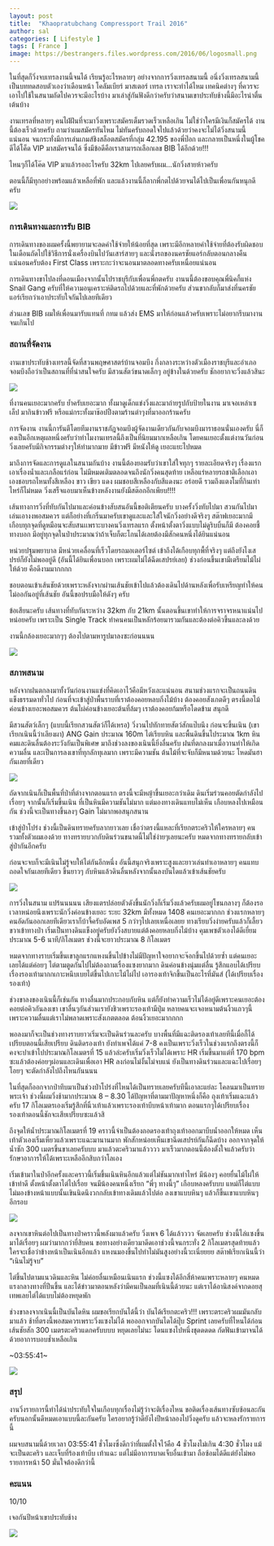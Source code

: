```yaml
---
layout: post
title:  "Khaopratubchang Compressport Trail 2016"
author: sal
categories: [ Lifestyle ]
tags: [ France ]
image: https://bestrangers.files.wordpress.com/2016/06/logosmall.png
---
```


ในที่สุดก็วิ่งจบเทรลงานนี้จนได้ เรียนรู้อะไรหลายๆ อย่างจากการวิ่งเทรลสนามนี้ อนึ่งวิ่งเทรลสนามนี้เป็นบททดสอบตัวเองว่าเดือนหน้า โคลัมเบียร์ มาสเตอร์ เทรล เราจะทำได้ไหม เทคนิคต่างๆ ที่ควรจะเอาไปใช้ในสนามถัดไปควรจะมีอะไรบ้าง มาเล่าสู่กันฟังดีกว่าครับว่าสนามเขาประทับช้างนี้มีอะไรน่าตื่นเต้นบ้าง

งานเทรลที่หลายๆ คนไฝ่ฝันที่จะมาวิ่งเพราะสมัครเต็มรวดเร็วเหลือเกิน ไม่ใช่ว่าใครมีเงินก็สมัครได้ งานนี้ต้องเร็วด้วยครับ ถามว่าผมสมัครทันไหม ไม่ทันครับถอดใจไปแล้วด้วยว่าคงจะไม่ได้วิ่งสนามนี้แน่นอน จนกระทั่งมีการเล่นเกมส์ชิงสล็อตสมัครที่กลุ่ม 42.195 ของพี่ป๊อก และกลายเป็นหนึ่งในผู้โชคดีได้โค็ด VIP มาสมัครจนได้ ซึ่งมีข้อดีคือเราสามารถเลือกเลข BIB ได้อีกด้วย!!!

ไหนๆก็ได้โค๊ด VIP มาแล้วรออะไรครับ 32km ไปเลยครับผม…นักวิ่งสายห้าวครับ

ตอนนี้ก็มีทุกอย่างพร้อมแล้วเหลือที่พัก และแล้วงานนี้ก็ลากพี่กตไปด้วยจนได้ไปเป็นเพื่อนกันหนุกดีครับ

<img src="https://bestrangers.files.wordpress.com/2016/06/13497765_1294297043921769_493586224345025926_o.jpg?w=1472">

### การเดินทางและการรับ BIB
การเดินทางของผมครั้งนี้พยายามจะลดค่าใช้จ่ายให้น้อยที่สุด เพราะมีอีกหลายค่าใช้จ่ายที่ต้องรับผิดชอบในเดือนถัดไปใช้วิธีการนั่งเครื่องบินไปวันเสาร์สายๆ และนั่งรถของนครชัยแอร์กลับตอนกลางคืน แน่นอนครับต้อง First Class เพราะกะว่าจะนอนมาตลอดทางครับเหนื่อยแน่นอน

การเดินทางขาไปลงที่ดอนเมืองจากนั้นไปราชบุรีกับเพื่อนพี่กตครับ งานนนี้ต้องขอบคุณพี่นิคกี้แห่ง Snail Gang ครับที่ให้ความอนุเคราะห์ติดรถไปด้วยและที่พักด้วยครับ ส่วนขากลับก็มาส่งที่นครชัยแอร์เรียกว่าเอาประทับใจกันไปเลยทีเดียว

ส่วนเลข BIB ผมให้เพื่อนมารับแทนที่ กทม แล้วส่ง EMS มาให้ก่อนแล้วครับเพราะไม่อยากรีบมางานจนเกินไป

### สถานที่จัดงาน
งานเขาประทับช้างเทรลนี้จัดที่สวนพฤษศาสตร์บ้านจอมบึง กึ่งกลางระหว่างตัวเมืองราชบุรีและอำเภอจอมบึงถือว่าเป็นสถานที่ที่น่าสนใจครับ มีสวนสัตว์ขนาดเล็กๆ อยู่ข้างในด้วยครับ ชักอยากจะวิ่งแล้วสินะ

<img src="https://bestrangers.files.wordpress.com/2016/06/13445253_1301828823180003_1349825876511520006_n.jpg">

ที่งานคนเยอะมากครับ ย้ำครับเยอะมาก ทั้งมาดูเด็กแข่งวิ่งและมาถ่ายรูปกับป้ายในงาน มาเจอเหล่าเซเล็ป มากินข้าวฟรี หรือแม่กระทั้งมาช๊อปปิ้งตามร้านต่าๆงที่มาออกร้านครับ

การจัดงาน
งานนี้การันตีโดยทีมงานราชภัฎจอมบึงผู้จัดงานเดียวกันกับจอมบึงมาราธอนนั่นเองครับ นี่ก็คงเป็นอีกเหตุผลหนึ่งครับว่าทำไมงานเทรลนี้ถึงเป็นที่นิยมมากเหลือเกิน โดยคนเยอะตั้งแต่งานวันก่อนวิ่งเลยครับมีกิจกรรมต่างๆให้ทำมากมาย มีข้าวฟรี มีหนังให้ดู เยอะแยะไปหมด

มาถึงการจัดและการดูแลในสนามกันบ้าง งานนี้ต้องยอมรับว่าเขาใส่ใจทุกๆ รายละเอียดจริงๆ เรื่องแรกเอาเรื่องน้ำและเกลือแร่ก่อน ไม่มีหมดเติมตลอดจนถึงนักวิ่งคนสุดท้าย เหลือแร่หลายรถชาติเลือกเอาเองชอบรถไหนทั้งสีเหลือง ขาว เขียว แดง ผมชอบสีเหลืองกับสีแดงนะ อร่อยดี รวมถึงแตงโมที่กินเท่าไหร่ก็ไม่หมด วิ่งเสร็จแอบมาเห็นข้างหลังงานยังมีสต๊อกอีกเพียบ!!!!

เส้นทางการวิ่งที่ทับกันไปมาและค่อนข้างสับสนอันนี้ขอติเตียนครับ บางครั้งวิ่งทับไปมา สวนกันไปมาเล่นเอางงพอสมควร แต่ก็อย่างที่เกริ่นมาครับเขาดูและและใส่ใจนักวิ่งอย่างดีจริงๆ  สต๊าฟเยอะมากมีเกือบทุกจุดที่ดูหมือนจะสับสนเเพราะบางคนวิ่งเทรลแรก ตั้งหน้าตั้งตาวิ่งแบบไม่ดูริบบิ้นก็มี ต้องคอยชี้ทางบอก มีอยู่ทุกจุดในป่าประมาณว่าถ้าเจ็บก็ตะโกนได้เลยต้องมีสักคนหนึ่งได้ยินแน่นอน

หน่วยปฐมพยาบาล มีหน่วยเคลื่อนที่เร็วโดยรถมอเตอร์ไซต์ เข้าถึงได้เกือบทุกพื้ที่จริงๆ แต่ถึงยังไงเสปรย์ก็ยังไม่พออยู่ดี (อันนี้ได้ยินเพื่อนบอก เพราะผมไม่ได้ฉีดเสปรย์เลย) ช่วงก่อนขึ้นเขามีเตรียมไม้ไผ่ให้ด้วย คือดีงามมากกกก

ชอบตอนเข้าเส้นชัยด้วยเพราะหลังจากผ่านเส้นชัยเข้าไปแล้วต้องเดินไปด้านหลังเพื่อรับเหรียญทำให้คนไม่ออกันอยู่ที่เส้นชัย อันนี้ขอปรบมือให้ดังๆ ครับ

ข้อเสียนะครับ เส้นทางที่ทับกันระหว่าง 32km กับ 21km นั้นตอนขึ้นเขาทำให้การจราจรหนาแน่นไปหน่อยครับ เพราะเป็น Single Track ทำคนคนเป็นหลักร้อยมารวมกันและต้องต่อคิวขึ้นและลงด้วย

งานนี้กล้องเยอะมากๆๆ ต้องไปตามหารูปมาลงซะก่อนนนน

<img src="https://bestrangers.files.wordpress.com/2016/06/13435334_1301828839846668_4975694867286809379_n.jpg">

### สภาพสนาม
หลังจากฝนตกลงมาทั้งวันก่อนงานแข่งที่คิดเอาไว้คือมีหวังเละแน่นอน สนามช่วงแรกจะเป็นถนนดินแข็งธรรมดาทั่วไป ก่อนที่จะเข้าสู่ป่าพื้นราบที่เราต้องคอยหลบกิ่งไม้บ้าง ต้องคอยสังเกตดีๆ ตรงนี้ตอไม้ค่อนข้างเยอะพอสมควร ต้นไผ่ค่อนข้างเยอะต้นที่ล้มๆ เราต้องคอยก้มหรือโดดข้าม สนุกดี

มีสวนสัตว์เล็กๆ (แบบนี้เรียกสวนสัตว์ก็ได้เหรอ) วิ่งวนไปทักทายสัตว์สักแป๊บนึง ก่อนจะขึ้นเนิน (เขาเรียกเนินนี้ว่าเลียงผา) ANG Gain ประมาณ 160m ไต่เรียบหิน และพื้นดินขึ้นไประมาณ 1km หินคมและดินลื่นต้องระวังกันเป็นพิเศษ มาถึงช่วงลงของเนินนี้ยิ่งลื่นครับ ฝนที่ตกลงมาเมื่อวานทำให้เกิดความลื่น และเป็นการลงเขาที่ทุกลักทุเลมาก เพราะมีความชัน ต้นไม้ที่จะจับก็มีหนามด้วยนะ โหดมันฮา กันเลยที่เดียว

<img src="https://bestrangers.files.wordpress.com/2016/06/13445700_10153495802602827_5743278946933801443_n.jpg">

ถัดจากเนินก็เป็นพื้นที่ป่าที่ต่างจากตอนแรก ตรงนี้จะมีหญ้าขึ้นเยอะกว่าเดิม ดินเริ่มร่วนคอยตัดกำลังไปเรื่อยๆ จากนั้นก็เริ่มขึ้นเนิน ที่เป็นหินมีความชันไม่มาก แต่มองทางเดินแทบไม่เห็น เกือบหลงไปเหมือนกัน ช่วงนี้จะเป็นทางขึ้นลงๆ Gain ไม่มากพอสนุกสนาน

เข้าสู่ป่าโปร่ง ช่วงนี้เป็นดินทรายครับลากยาวเลย เชื่อว่าตรงนี้แหละที่เรียกตระคริวให้ใครหลายๆ คนรวมทั้งตัวผมเองด้วย ทางทรายบวกกับดินร่วนขนาดนี้ไม่ใช่ง่ายๆเลยนะครับ หมดจากทางทรายกลับเข้าสู่ป่ากันอีกครับ

ก่อนจะจบก็จะมีเนินไม่รู้จบให้ไต่กันอีกหนึ่ง อันนี้สนุกจริงเพราะสูงและยาวเล่นทำเอาหลายๆ คนแทบถอดใจกันเลยทีเดียว ขึ้นยาวๆ กับหินแล้วดินลื่นหลังจากนั้นลงบันไดแล้วเข้าเส้นชัยครับ

<img src="https://bestrangers.files.wordpress.com/2016/06/pok-0867.jpg">

การวิ่งในสนาม
แปร้นนนนน เสียงแตรปล่อยตัวดังขึ้นนักวิ่งก็เริ่มวิ่งแล้วครับผมอยู่โชนกลางๆ ก็ต้องรอเวลาหน่อยนึงเพราะนักวิ่งค่อนข้างเยอะ ระยะ 32km มีทั้งหมด 1408 คนเยอะมากกก ช่วงแรกหลายๆ คนอัดกันออกเลยทีเดียวเราก็บ้าจี้ครับอัดเพส 5 กว่าๆไปเลยเหนื่อเลยย ทางเรียบวิ่งง่ายครับแล้วก็เลี้ยวขวาเข้าทางป่า เริ่มเป็นทางดินแข็งอยู่ครับยังวิ่งสบายแต่ต้งคอยหลบกิ่งไม้บ้าง คุมเพซตัวเองได้ดีเยี่ยมประมาณ 5-6 นาที/กิโลเมตร ช่วงนี้จะยาวประมาณ 8 กิโลเมตร

หมดจากทางราบเริ่มขึ้นเขาลูกแรกแหงนขึ้นไปข้างไม่มีปัญหาใจอยากจะจ๊อกขึ้นไปด้วยซ้ำ แต่คนเยอะเลยได้แต่ค่อยๆ ไต่ตามตูดกันไปไม่ต้องถามเรื่องแซงยากมาก ดินค่อนข้างนุ่มแต่ลื่น รู้สึกแอบได้เปรียบเรื่องรองเท้ามากกเกาะหนึบเบยไต่ขึ้นไปเกาะไม้ไผ่ไป เอารองเท้าจิกขึ้นเป็นอะไรที่มันส์ (ได้เปรียบเรื่องรองเท้า)

ช่วงขาลงของเนินนี้ก็เช่นกัน ทางลื่นมากประกอบกับหิน แต่ก็ยังทำความเร็วไม่ได้อยู่ดีเพราะคนเยอะต้องคอยต่อคิวกันลงเขา เขาลื่นๆกันส่วนเรายังชิวเพราะรองเท้ามีปุ่ม หลายคนจะเจอหนามต้นงิ้วแถวๆนี้เพราะความลื่นแต่เราไม่พลาดเพราะสังเกตตลอด ต้อนงิ้วเยอะมากกกก

พอลงมาก็จะเป็นช่วงทางราบยาวเริ่มจะเป็นดินร่วนละครับ บางพื้นที่มีแฉะติดรองเท้าเลยทีนี้เมื่อกี้ได้เปรียบตอนนี้เสียเปรียบ ดินติดรองเท้า ยังทำเพจได้แค่ 7-8 คงเป็นเพราะวิ่งเร็วในช่วงแรกถึงตรงนี้ก็คงจะปาเข้าไปประมาณกิโลเมตรที่ 15 แล้วล่ะครับเริ่มวิ่งเร็วไม่ได้เพราะ HR  เริ่มขึ้นมาแต่ที่ 170 bpm ซะแล้วต้องค่อยๆผ่อนและเดินเพื่อเอา HR ลงก่อนไม่งั้นไม่จบแน่ ยังเป็นทางดินร่วนและแฉะไปเรื่อยๆ โอยๆ จะตัดกำลังไปถึงไหนกันนนน

ในที่สุดก็ออกจากป่าทึบมาเป็นช่วงป่าโปร่งที่ไหนได้เป็นทรายเลยครับทีนี้เอาละแย่ละ โคลนมาเป็นทรายพระเจ้า ช่วงนี้ผมวิ่งช้ามากประมาณ 8 – 8.30 ได้ปัญหาที่ตามมาปัญหาหนึ่งก็คือ ถุงเท้าเริ่มแฉะแล้วครับ 17 กิโลเมตรเองเริ่มรู้สึกที่นิ้วเท้าแล้วเพราะรองเท้าบีบหน้าเท้ามาก ตอนแรกๆได้เปรียบเรื่องรองเท้าตอนนี้ชักจะเสียเปรียบซะแล้วสิ

ถึงจุดให้น้ำประมาณกิโลเมตรที่ 19 คราวนี้จำเป็นต้องถอดรองเท้าถุงเท้าออกมาบีบน้ำออกให้หมด เห็นเท้าตัวเองเริ่มเหี่ยวแล้วเพราะแฉะมานานมาก พักสักหน่อยเห็นเขาฉีดเสปรย์กันก็ฉีดบ้าง ออกจากจุดให้น้ำซัก 300 เมตรขึ้นขาเลยครับบบ มาแล้วตะคริวมาแล้วววว มาเร็วมากตอนนี้ต้องตั้งใจแล้วครับว่ารักษาอาการให้ได้เพราะเหลืออีกสิบกว่าโลเอง

เริ่มเข้ามาในป่าอีกครั้งและคราวนี้เริ่มขึ้นเนินหินอีกแล้วแต่ไม่ชันมากเท่าไหร่ มีน้องๆ คอยยื่นไม้ไผ่ให้เข้าท่าดี ตั้งหน้าตั้งตาไต่ไปเรื่อย จนมีน้องคนหนึ่งเรียก “พี่ๆ ทางนี้ๆ” เกือบหลงครับบบ แหม่ก็ไต่แบบไม่มองข้างหน้าแบบนั้นเขินนิดนึงวกกลับเข้าทางเดิมแล้วไปต่อ ลงเขาแบบหินๆ แล้วก็ขึ้นเขาแบบหินๆ อีกรอบ

<img src="https://bestrangers.files.wordpress.com/2016/06/pok-0868.jpg">

ลงจากเขาหินต่อไปเป็นทางป่าคราวนี้พลังมาแล้วครับ วิ่งเพจ 6 ได้แล้วววว จัดเลยครับ ช่วงนี้ไล่แซงขึ้นมาได้เรื่อยๆ ผมว่ามากกว่ายี่สิบคน ขอทางอย่างเดียวมาดีดเอาช่วงนี้จนกระทั่ง 2 กิโลเมตรสุดท้ายแล้ว ใครจะเชื่อว่าข้างหน้าเป็นเนินอีกแล้ว แหงนมองขึ้นไปทำไม่มันสูงอย่างนี้วะเนี่ยยยย สต๊าฟเรียกเนินนี้ว่า “เนินไม่รู้จบ”

ไต่ขึ้นไปตามแนวดินและหิน ไม่ค่อยลื่นเหมือนเนินแรก ช่วงนี้แซงได้อีกสี่ห้าคนเพราะหลายๆ คนหมดแรงกลางทางที่ปีนขึ้น และได้ข่าวมาตอนหลังว่ามีคนเป็นลมที่เนินนี้ด้วยนะ แต่เราได้อานิสงค์จากดอยสุเทพเลยไต่ได้แบบไม่ต้องหยุดพัก

ช่วงขาลงจากเนินนี้เป็นบันไดหิน ผมขอเรียกบันได้นี้ว่า บันได้เรียกตะคริว!!! เพราะตระคริวผมมันกลับมาแล้ว ช้าที่ตรงนี้พอสมควรเพราะวิ่งแซงไม่ได้ พอออกจากบันไดได้ปุ๊บ Sprint เลยครับที่ไหนได้ก่อนเส้นชัยสัก 300 เมตรตะคริวแดกครับบบบ หยุดเลยไม่นะ โดนแซงไปหนึ่งชุดดดดด กัดฟันเข้ามาจนได้ด้วยอาการบอบช้ำเหลือเกิน

<span class="spoiler">~03:55:41~</span>

<img src="https://bestrangers.files.wordpress.com/2016/06/cer.jpg">

### สรุป
งานวิ่งรายการนี้ทำได้น่าประทับใจในเกือบทุกเรื่องไม่รู้ว่าจะติเรื่องไหน ขอติดเรื่องเส้นทางซับซ้อนละกันครับนอกนั้นดีหมดเอาแบบนี้ละกันครับ ใครอยากรู้ว่าดียังไงปีหน้าลองไปวิ่งดูครับ แล้วจะหลงรักรายการนี้

ผมจบสนามนี้ด้วยเวลา <span class="spoiler">03:55:41</span> ชั่วโมงซึ่งดีกว่าที่ผมตั้งใจไว้คือ 4 ชั่วโมงไม่เกิน 4:30 ชั่วโมง แม้จะเป็นตะคริว และเจ็บที่ร้องเท้าบีบ เท้าแฉะ แต่ไม่มีอาการบาดเจ็บอื่นเข้ามา ถือซ้อมได้ดีแต่ยังไม่พอ รายการหน้า 50 มั่นใจต้องดีกว่านี้

### คะแนน

<span class="spoiler">10/10</span>

เจอกันปีหน้าเขาประทับช้าง

<img src="https://bestrangers.files.wordpress.com/2016/06/13427786_1302378973124988_1134612256483757838_n.jpg">

